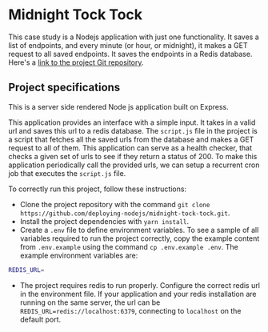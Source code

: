 # Midnight Tock Tock
This case study is a Nodejs application with just one functionality. It saves a list of endpoints, and every minute (or hour, or midnight), it makes a GET request to all saved endpoints. It saves the endpoints in a Redis database. Here's a [link to the project Git repository](https://github.com/deploying-nodejs/midnight-tock-tock).

## Project specifications
This is a server side rendered Node js application built on Express.

This application provides an interface with a simple input. It takes in a valid url and saves this url to a redis database. The `script.js` file in the project is a script that fetches all the saved urls from the database and makes a GET request to all of them. This application can serve as a health checker, that checks a given set of urls to see if they return a status of 200. To make this application periodically call the provided urls, we can setup a recurrent cron job that executes the `script.js` file. 

To correctly run this project, follow these instructions:

- Clone the project repository with the command `git clone https://github.com/deploying-nodejs/midnight-tock-tock.git`.
- Install the project dependencies with `yarn install`.
- Create a `.env` file to define environment variables. To see a sample of all variables required to run the project correctly, copy the example content from `.env.example` using the command `cp .env.example .env`. The example environment variables are:

```bash
REDIS_URL=
```

- The project requires redis to run properly. Configure the correct redis url in the environment file. If your application and your redis installation are running on the same server, the url can be `REDIS_URL=redis://localhost:6379`, connecting to `localhost` on the default port.
